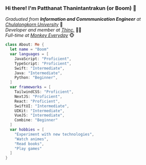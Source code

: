 ### Hi there! I'm Patthanat Thanintantrakun (or Boom) 👋  

*Graduated from **Information and Commmunication Engineer** at [Chulalongkorn University](https://www.chula.ac.th/en/)* 🏫  
*Developer and member at [Thinc.](https://github.com/thinc-org)* 👨‍💻  
*Full-time at [Monkey Everyday](https://github.com/monkey-monkey)* 🐵


```swift
class About: Me {
  let name = "Boom"
  var languages = [
    JavaScript: "Proficient",
    TypeScript: "Proficient",
    Swift: "Intermediate",
    Java: "Intermediate",
    Python: "Beginner",
  ]
  var frameworks = [
    TailwindCSS: "Proficient",
    NextJS: "Proficient",
    React: "Proficient",
    SwiftUI: "Intermediate",
    UIKit: "Intermediate",
    VueJS: "Intermediate",
    Combine: "Beginner"
  ]
  var hobbies = [
    "Experiment with new technologies",
    "Watch animes",
    "Read books",
    "Play games"
  ]
}
```

<!--
**boompikachu/boompikachu** is a ✨ _special_ ✨ repository because its `README.md` (this file) appears on your GitHub profile.

Here are some ideas to get you started:

- 🔭 I’m currently working on ...
- 🌱 I’m currently learning ...
- 👯 I’m looking to collaborate on ...
- 🤔 I’m looking for help with ...
- 💬 Ask me about ...
- 📫 How to reach me: ...
- 😄 Pronouns: ...
- ⚡ Fun fact: ...
-->
